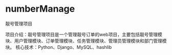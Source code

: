# numberManage
靓号管理项目

项目介绍：靓号管理项目是一个管理靓号订单的web项目，主要包括靓号管理模块、用户管理模块、订单管理模块、任务管理模块、管理员管理模块和部门管理模块。
核心技术：Python、Django、MySQL、hashlib

